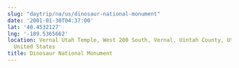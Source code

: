 ```yaml
---
slug: "daytrip/na/us/dinosaur-national-monument"
date: '2001-01-30T04:37:00'
lat: '40.4532127'
lng: '-109.5365662'
location: Vernal Utah Temple, West 200 South, Vernal, Uintah County, Utah, 84078,
  United States
title: Dinosaur National Monument
---
```



